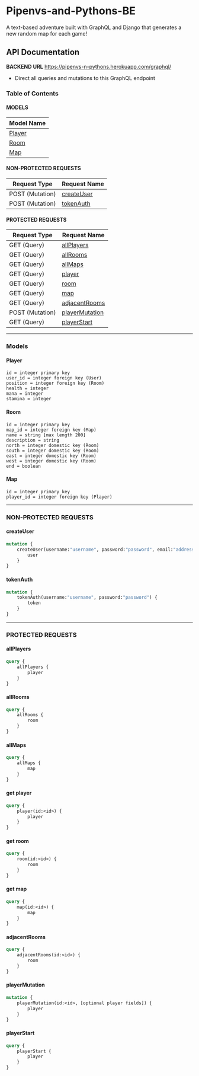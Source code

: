 # Pipenvs-and-Pythons-BE

A text-based adventure built with GraphQL and Django that generates a new random map for each game!

## **API Documentation**
**BACKEND URL** https://pipenvs-n-pythons.herokuapp.com/graphql/
- Direct all queries and mutations to this GraphQL endpoint
### **Table of Contents**

#### MODELS

| Model Name |
|------------|
| [Player](#Player)     |
| [Room](#Room)       |
| [Map](#Map)        |

#### NON-PROTECTED REQUESTS

| Request Type    | Request Name |
|-----------------|--------------|
| POST (Mutation) | [createUser](#createUser)   |
| POST (Mutation) | [tokenAuth](#tokenAuth)    |

#### PROTECTED REQUESTS

| Request Type    | Request Name   |
|-----------------|----------------|
| GET (Query)     | [allPlayers](#allPlayers)     |
| GET (Query)     | [allRooms](#allRooms)       |
| GET (Query)     | [allMaps](#allMaps)        |
| GET (Query)     | [player](#get-player)         |
| GET (Query)     | [room](#get-room)           |
| GET (Query)     | [map](#get-map)            |
| GET (Query)     | [adjacentRooms](#adjacentRooms)  |
| POST (Mutation) | [playerMutation](#playerMutation) |
| GET (Query) | [playerStart](#playerStart) |

---

### Models

#### Player

```
id = integer primary key
user_id = integer foreign key (User)
position = integer foreign key (Room)
health = integer
mana = integer
stamina = integer
```

#### Room

```
id = integer primary key
map_id = integer foreign key (Map)
name = string [max length 200]
description = string
north = integer domestic key (Room)
south = integer domestic key (Room)
east = integer domestic key (Room)
west = integer domestic key (Room)
end = boolean
```

#### Map

```
id = integer primary key
player_id = integer foreign key (Player)
```

---

### NON-PROTECTED REQUESTS

#### createUser

```graphql
mutation {
    createUser(username:"username", password:"password", email:"address@mail.com") {
        user
    }
}
```

#### tokenAuth

```graphql
mutation {
    tokenAuth(username:"username", password:"password") {
        token
    }
}
```

---

### PROTECTED REQUESTS

#### allPlayers

```graphql
query {
    allPlayers {
        player
    }
}
```

#### allRooms

```graphql
query {
    allRooms {
        room
    }
}
```

#### allMaps

```graphql
query {
    allMaps {
        map
    }
}
```

#### get player

```graphql
query {
    player(id:<id>) {
        player
    }
}
```

#### get room

```graphql
query {
    room(id:<id>) {
        room
    }
}
```

#### get map

```graphql
query {
    map(id:<id>) {
        map
    }
}
```

#### adjacentRooms

```graphql
query {
    adjacentRooms(id:<id>) {
        room
    }
}
```

#### playerMutation

```graphql
mutation {
    playerMutation(id:<id>, [optional player fields]) {
        player
    }
}
```
#### playerStart

```graphql
query {
    playerStart {
        player
    }
}
```

